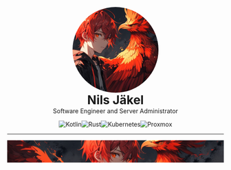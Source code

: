 <div style="text-align: center; justify-content: center; display: flex; align-items: center;">
  <img src="assets/profile.png" alt="Redtronics logo" style="border-radius: 200rem; max-width: 200px; max-height: 200px;">
</div>

<h1 style="text-align: center; padding: 0; margin: 0">Nils Jäkel</h1>
<p style="text-align: center; margin-top: 0">Software Engineer and Server Administrator<p>
<div style="text-align: center; justify-content: center; display: flex; align-items: center;">
    <img src="https://img.shields.io/badge/Kotlin-Redtronics?style=for-the-badge&logo=kotlin&labelColor=white&color=purple" alt="Kotlin">
    <img src="https://img.shields.io/badge/Rust-Redtronics?style=for-the-badge&logo=rust&labelColor=black&color=brown" alt="Rust">
    <img src="https://img.shields.io/badge/Kubernetes-Redtronics?style=for-the-badge&logo=kubernetes&labelColor=white&color=blue" alt="Kubernetes">
    <img src="https://img.shields.io/badge/Proxmox-Redtronics?style=for-the-badge&logo=proxmox&labelColor=black&color=orange" alt="Proxmox">
</div>
<hr>
<img src="assets/banner.png" alt="Redtronics Logo Banner">

